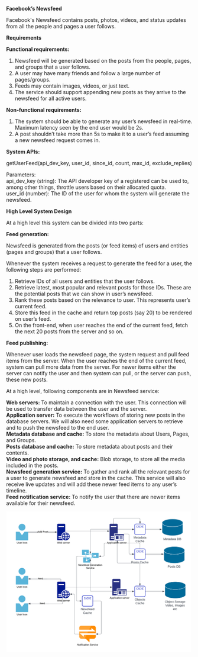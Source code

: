 <b>Facebook’s Newsfeed</b><br>

Facebook's Newsfeed contains posts, photos, videos, and status updates from all the people and pages a user follows.

<b>Requirements</b><br>

<b>Functional requirements:</b><br>

1. Newsfeed will be generated based on the posts from the people, pages, and groups that a user follows.<br>
2. A user may have many friends and follow a large number of pages/groups.<br>
3. Feeds may contain images, videos, or just text.<br>
4. The service should support appending new posts as they arrive to the newsfeed for all active users.<br>

<b>Non-functional requirements:</b><br>

1. The system should be able to generate any user’s newsfeed in real-time. Maximum latency seen by the end user would be 2s.<br>
2. A post shouldn’t take more than 5s to make it to a user’s feed assuming a new newsfeed request comes in.<br>

<b>System APIs:</b><br>

getUserFeed(api_dev_key, user_id, since_id, count, max_id, exclude_replies)<br>

Parameters:<br>
api_dev_key (string): The API developer key of a registered can be used to, among other things, throttle users based on their allocated quota.<br>
user_id (number): The ID of the user for whom the system will generate the newsfeed.<br>

<b>High Level System Design</b><br>

At a high level this system can be divided into two parts:

<b>Feed generation:</b><br>

Newsfeed is generated from the posts (or feed items) of users and entities (pages and groups) that a user follows. 

Whenever the system receives a request to generate the feed for a user, the following steps are performed:

1. Retrieve IDs of all users and entities that the user follows.<br>
2. Retrieve latest, most popular and relevant posts for those IDs. These are the potential posts that we can show in user’s newsfeed.<br>
3. Rank these posts based on the relevance to user. This represents user’s current feed.<br>
4. Store this feed in the cache and return top posts (say 20) to be rendered on user’s feed.<br>
5. On the front-end, when user reaches the end of the current feed, fetch the next 20 posts from the server and so on.<br>

<b>Feed publishing: </b><br>

Whenever user loads the newsfeed page, the system request and pull feed items from the server. When the user reaches the end of the current feed, system can pull more data from the server. For newer items either the server can notify the user and then system can pull, or the server can push, these new posts.  

At a high level, following components are in Newsfeed service:

<b>Web servers: </b> To maintain a connection with the user. This connection will be used to transfer data between the user and the server.<br>
<b>Application server:</b> To execute the workflows of storing new posts in the database servers. We will also need some application servers to retrieve and to push the newsfeed to the end user.<br>
<b>Metadata database and cache:</b> To store the metadata about Users, Pages, and Groups.<br>
<b>Posts database and cache:</b> To store metadata about posts and their contents.<br>
<b>Video and photo storage, and cache:</b> Blob storage, to store all the media included in the posts.<br>
<b>Newsfeed generation service:</b> To gather and rank all the relevant posts for a user to generate newsfeed and store in the cache. This service will also receive live updates and will add these newer feed items to any user’s timeline.<br>
<b>Feed notification service:</b> To notify the user that there are newer items available for their newsfeed.<br>

<img src="https://github.com/rjanapa/rjanapa/blob/main/FB-Newsfeed-HLD.png" width="500" length="500">

